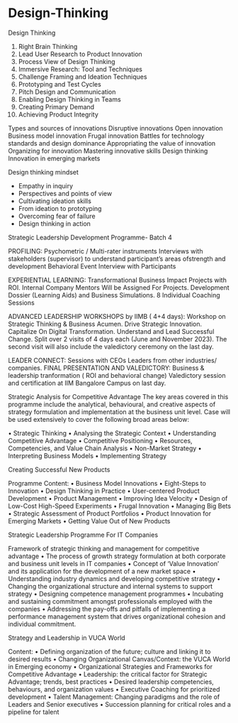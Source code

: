 # Design-Thinking
Design Thinking 

1. Right Brain Thinking
2. Lead User Research to Product Innovation
3. Process View of Design Thinking
4. Immersive Research: Tool and Techniques
5. Challenge Framing and Ideation Techniques
6. Prototyping and Test Cycles
7. Pitch Design and Communication
8. Enabling Design Thinking in Teams
9. Creating Primary Demand
10. Achieving Product Integrity

Types and sources of innovations
Disruptive innovations
Open innovation
Business model innovation
Frugal innovation
Battles for technology standards and design dominance
Appropriating the value of innovation
Organizing for innovation
Mastering innovative skills
Design thinking
Innovation in emerging markets

Design thinking mindset
- Empathy in inquiry
- Perspectives and points of view
- Cultivating ideation skills
- From ideation to prototyping
- Overcoming fear of failure
- Design thinking in action

Strategic Leadership Development Programme- Batch 4

PROFILING: 
Psychometric / Multi-rater instruments
Interviews with stakeholders (supervisor) to understand  participant’s areas ofstrength and development
Behavioral Event Interview with Participants

EXPERIENTIAL LEARNING: 
Transformational Business Impact Projects with ROI. 
Internal Company Mentors Will be Assigned For Projects.
Development Dossier (Learning Aids) and Business Simulations.
8 Individual Coaching Sessions

ADVANCED LEADERSHIP WORKSHOPS by IIMB ( 4+4 days):
​Workshop on Strategic Thinking & Business Acumen.
Drive Strategic Innovation. 
Capitalize On Digital Transformation.
Understand and Lead Successful Change. 
Split over 2 visits of 4 days each (June and November 2023). The second visit will also include the valedictory ceremony on the last day.

LEADER CONNECT: 
Sessions with CEOs Leaders from other industries/ companies.
FINAL PRESENTATION AND VALEDICTORY:
Business & leadership tranformation ( ROI and behavioral change)
Valedictory session and certification at IIM Bangalore Campus on last day.


Strategic Analysis for Competitive Advantage
The key areas covered in this programme include the analytical, behavioural, and creative aspects of strategy formulation and implementation at the business unit level. Case will be used extensively to cover the following broad areas below:

• Strategic Thinking
• Analysing the Strategic Context
• Understanding Competitive Advantage
• Competitive Positioning
• Resources, Competencies, and Value Chain Analysis
• Non-Market Strategy
• Interpreting Business Models
• Implementing Strategy



Creating Successful New Products

Programme Content:
• Business Model Innovations
• Eight-Steps to Innovation
• Design Thinking in Practice
• User-centered Product Development
• Product Management
• Improving Idea Velocity
• Design of Low-Cost High-Speed Experiments
• Frugal Innovation
• Managing Big Bets
• Strategic Assessment of Product Portfolios
• Product Innovation for Emerging Markets
• Getting Value Out of New Products

Strategic Leadership Programme For IT Companies 

Framework of strategic thinking and management for competitive advantage
• The process of growth strategy formulation at both corporate and business unit levels in IT companies
• Concept of ‘Value Innovation’ and its application for the development of a new market space
• Understanding industry dynamics and developing competitive strategy
• Changing the organizational structure and internal systems to support strategy
• Designing competence management programmes
• Incubating and sustaining commitment amongst professionals employed with the companies
• Addressing the pay-offs and pitfalls of implementing a performance management system that drives organizational cohesion and individual commitment.

Strategy and Leadership in VUCA World


Content:
• Defining organization of the future; culture and linking it to desired results
• Changing Organizational Canvas/Context: the VUCA World in Emerging economy
• Organizational Strategies and Frameworks for Competitive Advantage
• Leadership: the critical factor for Strategic Advantage; trends, best practices
• Desired leadership competencies, behaviours, and organization values
• Executive Coaching for prioritized development
• Talent Management: Changing paradigms and the role of Leaders and Senior executives
• Succession planning for critical roles and a pipeline for talent
